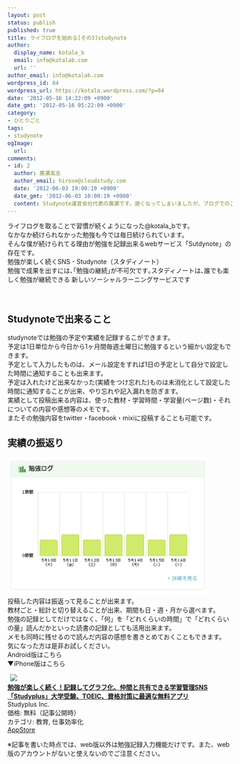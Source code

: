 ```yaml
---
layout: post
status: publish
published: true
title: ライフログを始める[その3]studynote
author:
  display_name: kotala_b
  email: info@kotalab.com
  url: ''
author_email: info@kotalab.com
wordpress_id: 84
wordpress_url: https://kotala.wordpress.com/?p=84
date: '2012-05-16 14:22:09 +0900'
date_gmt: '2012-05-16 05:22:09 +0900'
category:
- ひとりごと
tags:
- studynote
ogImage:
  url:
comments:
- id: 2
  author: 廣瀬高志
  author_email: hirose@cloudstudy.com
  date: '2012-06-03 19:00:19 +0900'
  date_gmt: '2012-06-03 10:00:19 +0900'
  content: Studynote運営会社代表の廣瀬です。遅くなってしまいましたが、ブログでのご紹介、ありがとうございます！フル機能版のiPhone・Androidアプリのリリースなど、よりよいサービスにバージョンアップしていきますので、今後ともよろしくお願いします！
---
```

<p>ライフログを取ることで習慣が続くようになった@kotala_bです。<br />
なかなか続けられなかった勉強も今では毎日続けられています。<br />
そんな僕が続けられてる理由が勉強を記録出来るwebサービス「Sutdynote」の存在です。<br />
勉強が楽しく続くSNS - Studynote（スタディノート）<br />
勉強で成果を出すには､｢勉強の継続｣が不可欠です｡スタディノートは､誰でも楽しく勉強が継続できる 新しいソーシャルラーニングサービスです<br />
<br style="clear:both;" /><br />
</p>
<!--more-->
<h2>Studynoteで出来ること</h2>
<p>studynoteでは勉強の予定や実績を記録するこができます。<br />
予定は1日単位から今日から1ヶ月間毎週土曜日に勉強するという細かい設定もできます。<br />
予定として入力したものは、メール設定をすれば1日の予定として自分で設定した時間に通知することも出来ます。<br />
予定は入れたけど出来なかった(実績をつけ忘れた)ものは未消化として設定した時間に通知することが出来、やり忘れや記入漏れを防ぎます。<br />
実績として投稿出来る内容は、使った教材・学習時間・学習量(ページ数)・それについての内容や感想等のメモです。<br />
またその勉強内容をtwitter・facebook・mixiに投稿することも可能です。</p>
<h2>実績の振返り</h2>
<p><a href="/wp-content/uploads/studynote.jpg" target="_blank"><img src="/wp-content/uploads/studynote.jpg" alt="" title="studynote" width="448" height="310" class="alignnone size-full wp-image-1116" /></a><br />
投稿した内容は振返って見ることが出来ます。<br />
教材ごと・総計と切り替えることが出来、期間も日・週・月から選べます。<br />
勉強の記録としてだけではなく、「何」を「どれくらいの時間」で「どれくらいの量」読んだかといった読書の記録としても活用出来ます。<br />
メモも同時に残せるので読んだ内容の感想を書きとめておくこともできます。<br />
気になった方は是非お試しください。<br />
Android版は<span class="removed_link" title="https://play.google.com/store/apps/details?id=com.cloudstudy.studynote.android">こちら</span><br />
▼iPhone版はこちら</p>
<div class="applink">
<div class="applinkimg"><a href="https://itunes.apple.com/jp/app/mian-qiangga-leshiku-xuku!/id505410049?mt=8&uo=4&at=10l4yU" rel="nofollow" target="_blank"><img hspace="6" src="http://a132.phobos.apple.com/us/r30/Purple4/v4/81/f5/c4/81f5c471-8ac4-3cd9-b779-bfd6655fe2f8/mzl.bsfwutxx.png" width="80" /></a></div>
<div class="applinktext">
<div class="applinktitle"><strong><a href="https://itunes.apple.com/jp/app/mian-qiangga-leshiku-xuku!/id505410049?mt=8&uo=4&at=10l4yU" rel="nofollow" target="_blank">勉強が楽しく続く！記録してグラフ化、仲間と共有できる学習管理SNS「Studyplus」大学受験、TOEIC、資格対策に最適な無料アプリ</a></strong></div>
<div class="applinkinfo">Studyplus Inc.</div>
<div class="applinkinfo">価格: 無料（記事公開時）</div>
<div class="applinkinfo">カテゴリ: 教育, 仕事効率化</div>
</div>
<div class="clear"></div>
<div class="appstorelink"><a href="https://itunes.apple.com/jp/app/mian-qiangga-leshiku-xuku!/id505410049?mt=8&uo=4&at=10l4yU" rel="nofollow" target="_blank">AppStore</a></div>
</div>
<p>※記事を書いた時点では、web版以外は勉強記録入力機能だけです。また、web版のアカウントがないと使えないのでご注意ください。</p>
